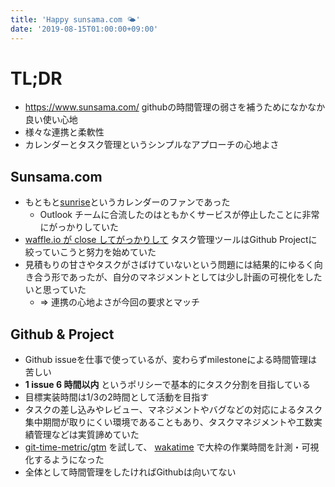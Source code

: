 ```yaml
---
title: 'Happy sunsama.com 🌤️'
date: '2019-08-15T01:00:00+09:00'
---
```


# TL;DR

- <https://www.sunsama.com/>
  githubの時間管理の弱さを補うためになかなか良い使い心地
- 様々な連携と柔軟性
- カレンダーとタスク管理というシンプルなアプローチの心地よさ

## Sunsama.com

- もともと[sunrise](https://blog.sunrise.am/post/144196642739/its-almost-time-to-say-goodbye)というカレンダーのファンであった
  - Outlook
    チームに合流したのはともかくサービスが停止したことに非常にがっかりしていた
- [waffle.io が close してがっかりして](https://9renpoto.netlify.com/2019/05/26/goodbye-waffle-io/)
  タスク管理ツールはGithub Projectに絞っていこうと努力を始めていた
- 見積もりの甘さやタスクがさばけていないという問題には結果的にゆるく向き合う形であったが、自分のマネジメントとしては少し計画の可視化をしたいと思っていた
  - => 連携の心地よさが今回の要求とマッチ

## Github & Project

- Github issueを仕事で使っているが、変わらずmilestoneによる時間管理は苦しい
- **1 issue 6 時間以内** というポリシーで基本的にタスク分割を目指している
- 目標実装時間は1/3の2時間として活動を目指す
- タスクの差し込みやレビュー、マネジメントやバグなどの対応によるタスク集中期間が取りにくい環境であることもあり、タスクマネジメントや工数実績管理などは実質諦めていた
- [git-time-metric/gtm](https://github.com/git-time-metric/gtm) を試して、
  [wakatime](https://wakatime.com/@9renpoto)
  で大枠の作業時間を計測・可視化するようになった
- 全体として時間管理をしたければGithubは向いてない
